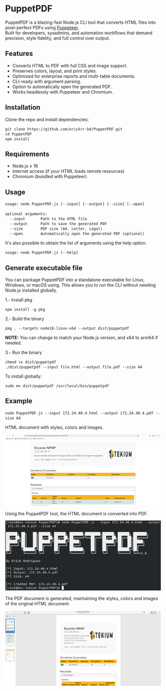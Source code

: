 # PuppetPDF
PuppetPDF is a blazing-fast Node.js CLI tool that converts HTML files into pixel-perfect PDFs using [Puppeteer](https://pptr.dev/).  
Built for developers, sysadmins, and automation workflows that demand precision, style fidelity, and full control over output.

## Features
- Converts HTML to PDF with full CSS and image support.
- Preserves colors, layout, and print styles.
- Optimized for enterprise reports and multi-table documents.
- CLI-ready with argument parsing.
- Option to automatically open the generated PDF.
- Works headlessly with Puppeteer and Chromium.

## Installation

Clone the repo and install dependencies:

```
git clone https://github.com/erickrr-bd/PuppetPDF.git
cd PuppetPDF
npm install
```

## Requirements
- Node.js ≥ 18
- Internet access (if your HTML loads remote resources)
- Chromium (bundled with Puppeteer)

## Usage
```
usage: node PuppetPDF.js [--input] [--output] [--size] [--open]

optional arguments:
  --input       Path to the HTML file
  --output      Path to save the generated PDF
  --size        PDF size (A4. Letter, Legal)
  --open        Automatically open the generated PDF (optional)
```

It's also possible to obtain the list of arguments using the help option.

```
usage: node PuppetPDF.js [--help]
```

## Generate executable file
You can package PuppetPDF into a standalone executable for Linux, Windows, or macOS using. This allows you to run the CLI without needing Node.js installed globally.

1.- Install pkg

```
npm install -g pkg
```

2.- Build the binary

```
pkg . --targets node18-linux-x64 --output dist/puppetpdf
```

**NOTE:** You can change  to match your Node.js version, and x64 to arm64 if needed.

3.- Run the binary

```
chmod +x dist/puppetpdf
./dist/puppetpdf --input file.html --output file.pdf --size A4
```

To install globally:

```
sudo mv dist/puppetpdf /usr/local/bin/puppetpdf
```

## Example
```
node PuppetPDF.js --input 172.24.40.4.html --output 172.24.40.4.pdf --size A4
```
HTML document with styles, colors and images.

![Preview](./images/img1.png)

Using the PuppetPDF tool, the HTML document is converted into PDF.

![Preview](./images/img2.png)

The PDF document is generated, maintaining the styles, colors and images of the original HTML document.

![Preview](./images/img3.png)
